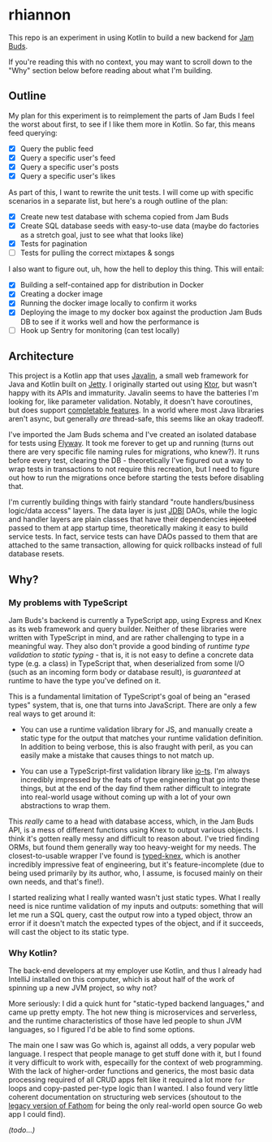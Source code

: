 # rhiannon

This repo is an experiment in using Kotlin to build a new backend for [Jam Buds](https://github.com/thomasboyt/jam-buds).

If you're reading this with no context, you may want to scroll down to the "Why" section below before reading about what I'm building.

## Outline

My plan for this experiment is to reimplement the parts of Jam Buds I feel the worst about first, to see if I like them more in Kotlin. So far, this means feed querying:

* [x] Query the public feed
* [x] Query a specific user's feed
* [x] Query a specific user's posts
* [x] Query a specific user's likes

As part of this, I want to rewrite the unit tests. I will come up with specific scenarios in a separate list, but here's a rough outline of the plan:

* [x] Create new test database with schema copied from Jam Buds
* [x] Create SQL database seeds with easy-to-use data (maybe do factories as a stretch goal, just to see what that looks like)
* [x] Tests for pagination
* [ ] Tests for pulling the correct mixtapes & songs

I also want to figure out, uh, how the hell to deploy this thing. This will entail:

* [x] Building a self-contained app for distribution in Docker
* [x] Creating a docker image
* [x] Running the docker image locally to confirm it works
* [x] Deploying the image to my docker box against the production Jam Buds DB to see if it works well and how the performance is
* [ ] Hook up Sentry for monitoring (can test locally)

## Architecture

This project is a Kotlin app that uses [Javalin](https://javalin.io/), a small web framework for Java and Kotlin built on [Jetty](https://www.eclipse.org/jetty/). I originally started out using [Ktor](https://ktor.io/), but wasn't happy with its APIs and immaturity. Javalin seems to have the batteries I'm looking for, like parameter validation. Notably, it doesn't have coroutines, but does support [completable features](https://javalin.io/documentation#faq). In a world where most Java libraries aren't async, but generally _are_ thread-safe, this seems like an okay tradeoff.

I've imported the Jam Buds schema and I've created an isolated database for tests using [Flyway](https://flywaydb.org/). It took me forever to get up and running (turns out there are very specific file naming rules for migrations, who knew?). It runs before every test, clearing the DB - theoretically I've figured out a way to wrap tests in transactions to not require this recreation, but I need to figure out how to run the migrations once before starting the tests before disabling that. 

I'm currently building things with fairly standard "route handlers/business logic/data access" layers. The data layer is just [JDBI](https://jdbi.org/) DAOs, while the logic and handler layers are plain classes that have their dependencies ~~injected~~ passed to them at app startup time, theoretically making it easy to build service tests. In fact, service tests can have DAOs passed to them that are attached to the same transaction, allowing for quick rollbacks instead of full database resets.

## Why?

### My problems with TypeScript

Jam Buds's backend is currently a TypeScript app, using Express and Knex as its web framework and query builder. Neither of these libraries were written with TypeScript in mind, and are rather challenging to type in a meaningful way. They also don't provide a good binding of _runtime type validation_ to _static typing_ - that is, it is not easy to define a concrete data type (e.g. a class) in TypeScript that, when deserialized from some I/O (such as an incoming form body or database result), is _guaranteed_ at runtime to have the type you've defined on it.

This is a fundamental limitation of TypeScript's goal of being an "erased types" system, that is, one that turns into JavaScript. There are only a few real ways to get around it:

* You can use a runtime validation library for JS, and manually create a static type for the output that matches your runtime validation definition. In addition to being verbose, this is also fraught with peril, as you can easily make a mistake that causes things to not match up.

* You can use a TypeScript-first validation library like [io-ts](https://github.com/gcanti/io-ts). I'm always incredibly impressed by the feats of type engineering that go into these things, but at the end of the day find them rather difficult to integrate into real-world usage without coming up with a lot of your own abstractions to wrap them.

This _really_ came to a head with database access, which, in the Jam Buds API, is a mess of different functions using Knex to output various objects. I think it's gotten really messy and difficult to reason about. I've tried finding ORMs, but found them generally way too heavy-weight for my needs. The closest-to-usable wrapper I've found is [typed-knex](https://github.com/wwwouter/typed-knex), which is another incredibly impressive feat of engineering, but it's feature-incomplete (due to being used primarily by its author, who, I assume, is focused mainly on their own needs, and that's fine!).

I started realizing what I really wanted wasn't just static types. What I really need is nice runtime validation of my inputs and outputs: something that will let me run a SQL query, cast the output row into a typed object, throw an error if it doesn't match the expected types of the object, and if it succeeds, will cast the object to its static type.

### Why Kotlin?

The back-end developers at my employer use Kotlin, and thus I already had IntelliJ installed on this computer, which is about half of the work of spinning up a new JVM project, so why not?

More seriously: I did a quick hunt for "static-typed backend languages," and came up pretty empty. The hot new thing is microservices and serverless, and the runtime characteristics of those have led people to shun JVM languages, so I figured I'd be able to find some options.

The main one I saw was Go which is, against all odds, a very popular web language. I respect that people manage to get stuff done with it, but I found it very difficult to work with, especailly for the context of web programming. With the lack of higher-order functions and generics, the most basic data processing required of all CRUD apps felt like it required a lot more `for` loops and copy-pasted per-type logic than I wanted. I also found very little coherent documentation on structuring web services (shoutout to the [legacy version of Fathom](https://github.com/usefathom/fathom) for being the only real-world open source Go web app I could find).

_(todo...)_